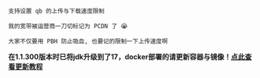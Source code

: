 `支持设置 qb 的上传与下载速度限制`

`我的宽带被运营商一刀切标记为 PCDN 了 😭`

`大家不仅要用 PBH 防止吸血, 也要记的限制一下上传速度啊`

**在1.1.300版本时已将jdk升级到了17，docker部署的请更新容器与镜像！[点此查看更新教程](https://github.com/wushuo894/ani-rss/discussions/204)**
